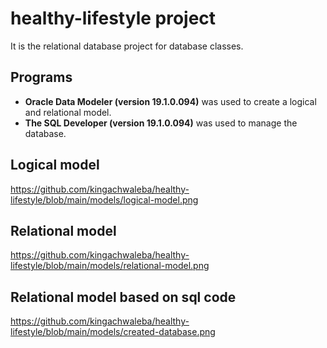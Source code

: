 # healthy-lifestyle project

It is the relational database project for database classes.

## Programs

* **Oracle Data Modeler (version 19.1.0.094)** was used to create a logical and relational model.
* **The SQL Developer (version 19.1.0.094)** was used to manage the database.

## Logical model

https://github.com/kingachwaleba/healthy-lifestyle/blob/main/models/logical-model.png

## Relational model

https://github.com/kingachwaleba/healthy-lifestyle/blob/main/models/relational-model.png

## Relational model based on sql code

https://github.com/kingachwaleba/healthy-lifestyle/blob/main/models/created-database.png
